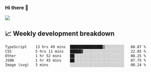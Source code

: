 ### Hi there 👋
<img align="center" src="https://github-readme-stats.vercel.app/api?username=Tumao727&show_icons=true&hide_title=true&theme=dracula" />


## 📈 Weekly development breakdown
<!--START_SECTION:waka-->

```txt
TypeScript    13 hrs 49 mins  ███████████████▒░░░░░░░░░   60.87 %
CSS           5 hrs 11 mins   █████▓░░░░░░░░░░░░░░░░░░░   22.85 %
Other         1 hr 52 mins    ██░░░░░░░░░░░░░░░░░░░░░░░   08.25 %
JSON          1 hr 45 mins    ██░░░░░░░░░░░░░░░░░░░░░░░   07.75 %
Image (svg)   3 mins          ░░░░░░░░░░░░░░░░░░░░░░░░░   00.24 %
```

<!--END_SECTION:waka-->